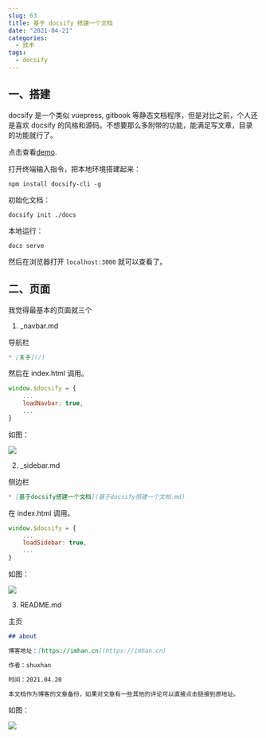 ```yaml
---
slug: 63
title: 基于 docsify 搭建一个文档
date: "2021-04-21"
categories: 
  - 技术
tags: 
  - docsify
---
```






## 一、搭建

docsify 是一个类似 vuepress, gitbook 等静态文档程序，但是对比之前，个人还是喜欢 docsify 的风格和源码。不想要那么多附带的功能，能满足写文章，目录的功能就行了。

点击查看[demo](https://doc.shuxhan.com).

打开终端输入指令，把本地环境搭建起来：

```shell
npm install docsify-cli -g
```

初始化文档：

```shell
docsify init ./docs
```

本地运行：

```shell
docs serve
```

然后在浏览器打开 `localhost:3000` 就可以查看了。

## 二、页面

我觉得最基本的页面就三个

1. _navbar.md

导航栏

```markdown
* [关于](/)
```

然后在 index.html 调用。

```js
window.$docsify = {
    ...
    loadNavbar: true,
    ...
}
```

如图：

![](https://imgurl.zishu.me/images/2021/04/21/c907f1335bbf5e19015c987f7f07c8f0.png)

2. _sidebar.md 

侧边栏

```markdown
* [基于docsify搭建一个文档](基于docsify搭建一个文档.md)
```

在 index.html 调用。

```js
window.$docsify = {
    ...
    loadSidebar: true,
    ...
}
```

如图：

![](https://imgurl.zishu.me/images/2021/04/21/d1099cad662badfa2ba48b13cc469567.png)

3. README.md

主页

```markdown
## about

博客地址：[https://imhan.cn](https://imhan.cn)

作者：shuxhan

时间：2021.04.20

本文档作为博客的文章备份，如果对文章有一些其他的评论可以直接点击链接到原地址。
```

如图：

![](https://imgurl.zishu.me/images/2021/04/21/f8380a54ab6e27eab43998e28ade42d4.png)